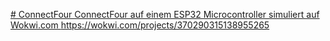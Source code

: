 [# ConnectFour
ConnectFour auf einem ESP32 Microcontroller simuliert auf Wokwi.com
](https://wokwi.com/projects/370290315138955265)https://wokwi.com/projects/370290315138955265
